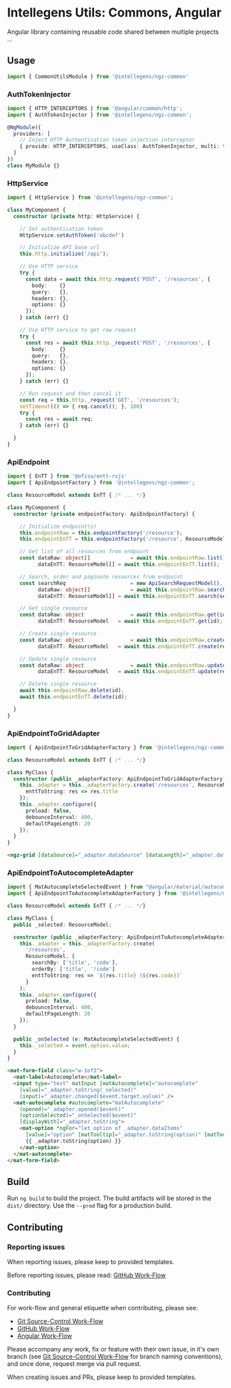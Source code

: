 # Intellegens Utils: Commons, Angular

Angular library containing reusable code shared between multiple projects ...


## Usage

```ts
import { CommonUtilsModule } from '@intellegens/ngz-common'
```

### AuthTokenInjector

```ts
import { HTTP_INTERCEPTORS } from '@angular/common/http';
import { AuthTokenInjector } from '@intellegens/ngz-common';

@NgModule({
  providers: [
    // Inject HTTP Authentication token injection interceptor
    { provide: HTTP_INTERCEPTORS, useClass: AuthTokenInjector, multi: true }
  ]
})
class MyModule {}


```

### HttpService

```ts
import { HttpService } from '@intellegens/ngz-common';

class MyComponent {
  constructor (private http: HttpService) {

    // Set authentication token
    HttpService.setAuthToken('abcdef')

    // Initialize API base url
    this.http.initialize('/api');

    // Use HTTP service
    try {
      const data = await this.http.request('POST', '/resources', {
        body:    {}
        query:   {},
        headers: {},
        options: {}
      });
    } catch (err) {}

    // Use HTTP service to get raw request
    try {
      const res = await this.http._request('POST', '/resources', {
        body:    {}
        query:   {},
        headers: {},
        options: {}
      });
    } catch (err) {}

    // Run request and then cancel it
    const req = this.http._request('GET', '/resources');
    setTimeout(() => { req.cancel(); }, 100)
    try {
      const res = await req;
    } catch (err) {}

  }
}
```

### ApiEndpoint

```ts
import { EnTT } from '@ofzza/entt-rxjs'
import { ApiEndpointFactory } from '@intellegens/ngz-common';

class ResourceModel extends EnTT { /* ... */}

class MyComponent {
  constructor (private endpointFactory: ApiEndpointFactory) {

    // Initialize endpoint(s)
    this.endpointRaw = this.endpointFactory('/resource');
    this.endpointEnTT = this.endpointFactory('/resource', ResourceModel);

    // Get list of all resources from endpoint
    const dataRaw: object[]             = await this.endpointRaw.list(),
          dataEnTT: ResourceModel[] = await this.endpointEnTT.list();

    // Search, order and paginate resources from endpoint
    const searchReq                     = new ApiSearchRequestModel(), // Edit properties to set search
          dataRaw: object[]             = await this.endpointRaw.search(searchReq),
          dataEnTT: ResourceModel[] = await this.endpointEnTT.search(searchReq);

    // Get single resource
    const dataRaw: object               = await this.endpointRaw.get(id),
          dataEnTT: ResourceModel   = await this.endpointEnTT.get(id);

    // Create single resource
    const dataRaw: object               = await this.endpointRaw.create(resource),
          dataEnTT: ResourceModel   = await this.endpointEnTT.create(resource);

    // Update single resource
    const dataRaw: object               = await this.endpointRaw.update(resource.id, resource),
          dataEnTT: ResourceModel   = await this.endpointEnTT.update(resource.id, resource);

    // Delete single resource
    await this.endpointRaw.delete(id),
    await this.endpointEnTT.delete(id);

  }
}
```

### ApiEndpointToGridAdapter

```ts
import { ApiEndpointToGridAdapterFactory } from '@intellegens/ngz-common';

class ResourceModel extends EnTT { /* ... */}

class MyClass {
  constructor (public _adapterFactory: ApiEndpointToGridAdapterFactory) {
    this._adapter = this._adapterFactory.create('/resources', ResourceModel, {
      enttToString: res => res.title
    });
    this._adapter.configure({
      preload: false,
      debounceInterval: 400,
      defaultPageLength: 20
    });
  }
}
```

```html
<ngz-grid [dataSource]="_adapter.dataSource" [dataLength]="_adapter.dataLength" (changed)="_adapter.changed($event)"></ngz-grid>
```

### ApiEndpointToAutocompleteAdapter

```ts
import { MatAutocompleteSelectedEvent } from "@angular/material/autocomplete";
import { ApiEndpointToAutocompleteAdapterFactory } from '@intellegens/ngz-common';

class ResourceModel extends EnTT { /* ... */}

class MyClass {
  public _selected: ResourceModel;

  constructor (public _adapterFactory: ApiEndpointToAutocompleteAdapterFactory) {
    this._adapter = this._adapterFactory.create(
      '/resources',
      ResourceModel, {
        searchBy: ['title', 'code'],
        orderBy: ['title', '!code']
        enttToString: res => `${res.title} (${res.code})`
      }
    );
    this._adapter.configure({
      preload: false,
      debounceInterval: 400,
      defaultPageLength: 20
    });
  }

  public _onSelected (e: MatAutocompleteSelectedEvent) {
    this._selected = event.option.value;
  }
}
```

```html
<mat-form-field class="w-1of3">
  <mat-label>Autocomplete</mat-label>
  <input type="text" matInput [matAutocomplete]="autocomplete"
    [value]="_adapter.toString(_selected)"
    (input)="_adapter.changed($event.target.value)" />
  <mat-autocomplete #autocomplete="matAutocomplete"
    (opened)="_adapter.opened($event)"
    (optionSelected)="_onSelected($event)"
    [displayWith]="_adapter.toString">
    <mat-option *ngFor="let option of _adapter.dataItems"
      [value]="option" [matTooltip]="_adapter.toString(option)" [matTooltipPosition]="'right'">
      {{ _adapter.toString(option) }}
    </mat-option>
  </mat-autocomplete>
</mat-form-field>
```


## Build

Run `ng build` to build the project. The build artifacts will be stored in the `dist/` directory. Use the `--prod` flag for a production build.


## Contributing

### Reporting issues

When reporting issues, please keep to provided templates.

Before reporting issues, please read: [GitHub Work-Flow](https://github.com/ofzza/onboarding/blob/master/CONTRIBUTING/github.md)

### Contributing

For work-flow and general etiquette when contributing, please see:
- [Git Source-Control Work-Flow](https://github.com/ofzza/onboarding/blob/master/CONTRIBUTING/git.md)
- [GitHub Work-Flow](https://github.com/ofzza/onboarding/blob/master/CONTRIBUTING/github.md)
- [Angular Work-Flow](https://github.com/ofzza/onboarding/blob/master/CONTRIBUTING/angular.md)

Please accompany any work, fix or feature with their own issue, in it's own branch (see [Git Source-Control Work-Flow](https://github.com/ofzza/onboarding/blob/master/CONTRIBUTING/git.md) for branch naming conventions), and once done, request merge via pull request.

When creating issues and PRs, please keep to provided templates.

